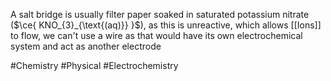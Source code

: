 A salt bridge is usually filter paper soaked in saturated potassium nitrate ($\ce{ KNO_{3}_{\text{(aq)}} }$), as this is unreactive, which allows [[Ions]] to flow, we can't use a wire as that would have its own electrochemical system and act as another electrode

#Chemistry #Physical #Electrochemistry 